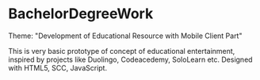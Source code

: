 # BachelorDegreeWork
Theme: "Development of Educational Resource with Mobile Client Part" 


This is very basic prototype of concept of educational entertainment, inspired by projects like Duolingo, Codeacedemy, SoloLearn etc. Designed with HTML5, SCC, JavaScript. 
